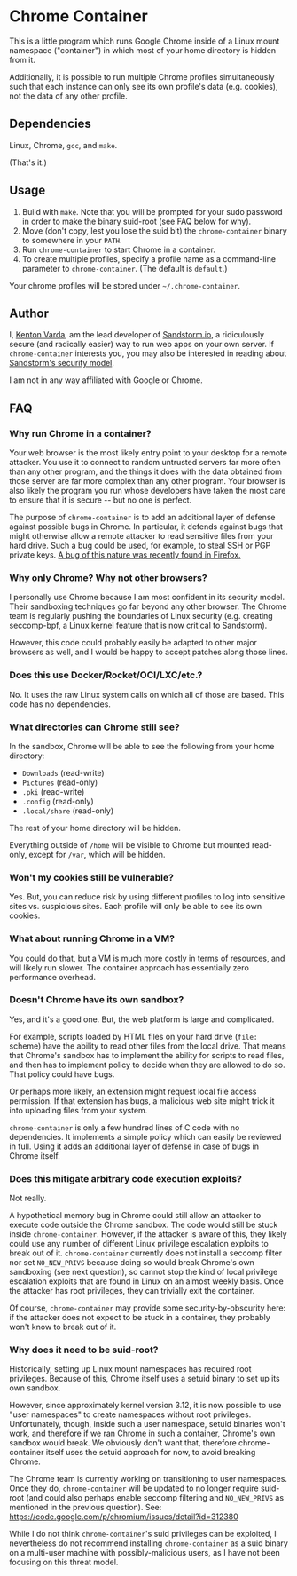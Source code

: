 # Chrome Container

This is a little program which runs Google Chrome inside of a Linux mount namespace ("container") in which most of your home directory is hidden from it.

Additionally, it is possible to run multiple Chrome profiles simultaneously such that each instance can only see its own profile's data (e.g. cookies), not the data of any other profile.

## Dependencies

Linux, Chrome, `gcc`, and `make`.

(That's it.)

## Usage

1. Build with `make`. Note that you will be prompted for your sudo password in order to make the binary suid-root (see FAQ below for why).
2. Move (don't copy, lest you lose the suid bit) the `chrome-container` binary to somewhere in your `PATH`.
3. Run `chrome-container` to start Chrome in a container.
4. To create multiple profiles, specify a profile name as a command-line parameter to `chrome-container`. (The default is `default`.)

Your chrome profiles will be stored under `~/.chrome-container`.

## Author

I, [Kenton Varda](https://keybase.io/kentonv), am the lead developer of [Sandstorm.io](https://sandstorm.io), a ridiculously secure (and radically easier) way to run web apps on your own server. If `chrome-container` interests you, you may also be interested in reading about [Sandstorm's security model](https://docs.sandstorm.io/en/latest/developing/security-practices/).

I am not in any way affiliated with Google or Chrome.

## FAQ

### Why run Chrome in a container?

Your web browser is the most likely entry point to your desktop for a remote attacker. You use it to connect to random untrusted servers far more often than any other program, and the things it does with the data obtained from those server are far more complex than any other program. Your browser is also likely the program you run whose developers have taken the most care to ensure that it is secure -- but no one is perfect.

The purpose of `chrome-container` is to add an additional layer of defense against possible bugs in Chrome. In particular, it defends against bugs that might otherwise allow a remote attacker to read sensitive files from your hard drive. Such a bug could be used, for example, to steal SSH or PGP private keys. [A bug of this nature was recently found in Firefox.](https://blog.mozilla.org/security/2015/08/06/firefox-exploit-found-in-the-wild/)

### Why only Chrome? Why not other browsers?

I personally use Chrome because I am most confident in its security model. Their sandboxing techniques go far beyond any other browser. The Chrome team is regularly pushing the boundaries of Linux security (e.g. creating seccomp-bpf, a Linux kernel feature that is now critical to Sandstorm).

However, this code could probably easily be adapted to other major browsers as well, and I would be happy to accept patches along those lines.

### Does this use Docker/Rocket/OCI/LXC/etc.?

No. It uses the raw Linux system calls on which all of those are based. This code has no dependencies.

### What directories can Chrome still see?

In the sandbox, Chrome will be able to see the following from your home directory:

* `Downloads` (read-write)
* `Pictures` (read-only)
* `.pki` (read-write)
* `.config` (read-only)
* `.local/share` (read-only)

The rest of your home directory will be hidden.

Everything outside of `/home` will be visible to Chrome but mounted read-only, except for `/var`, which will be hidden.

### Won't my cookies still be vulnerable?

Yes. But, you can reduce risk by using different profiles to log into sensitive sites vs. suspicious sites. Each profile will only be able to see its own cookies.

### What about running Chrome in a VM?

You could do that, but a VM is much more costly in terms of resources, and will likely run slower. The container approach has essentially zero performance overhead.

### Doesn't Chrome have its own sandbox?

Yes, and it's a good one. But, the web platform is large and complicated.

For example, scripts loaded by HTML files on your hard drive (`file:` scheme) have the ability to read other files from the local drive. That means that Chrome's sandbox has to implement the ability for scripts to read files, and then has to implement policy to decide when they are allowed to do so. That policy could have bugs.

Or perhaps more likely, an extension might request local file access permission. If that extension has bugs, a malicious web site might trick it into uploading files from your system.

`chrome-container` is only a few hundred lines of C code with no dependencies. It implements a simple policy which can easily be reviewed in full. Using it adds an additional layer of defense in case of bugs in Chrome itself.

### Does this mitigate arbitrary code execution exploits?

Not really.

A hypothetical memory bug in Chrome could still allow an attacker to execute code outside the Chrome sandbox. The code would still be stuck inside `chrome-container`. However, if the attacker is aware of this, they likely could use any number of different Linux privilege escalation exploits to break out of it. `chrome-container` currently does not install a seccomp filter nor set `NO_NEW_PRIVS` because doing so would break Chrome's own sandboxing (see next question), so cannot stop the kind of local privilege escalation exploits that are found in Linux on an almost weekly basis. Once the attacker has root privileges, they can trivially exit the container.

Of course, `chrome-container` may provide some security-by-obscurity here: if the attacker does not expect to be stuck in a container, they probably won't know to break out of it.

### Why does it need to be suid-root?

Historically, setting up Linux mount namespaces has required root privileges. Because of this, Chrome itself uses a setuid binary to set up its own sandbox.

However, since approximately kernel version 3.12, it is now possible to use "user namespaces" to create namespaces without root privileges. Unfortunately, though, inside such a user namespace, setuid binaries won't work, and therefore if we ran Chrome in such a container, Chrome's own sandbox would break. We obviously don't want that, therefore chrome-container itself uses the setuid approach for now, to avoid breaking Chrome.

The Chrome team is currently working on transitioning to user namespaces. Once they do, `chrome-container` will be updated to no longer require suid-root (and could also perhaps enable seccomp filtering and `NO_NEW_PRIVS` as mentioned in the previous question). See: https://code.google.com/p/chromium/issues/detail?id=312380

While I do not think `chrome-container`'s suid privileges can be exploited, I nevertheless do not recommend installing `chrome-container` as a suid binary on a multi-user machine with possibly-malicious users, as I have not been focusing on this threat model.

